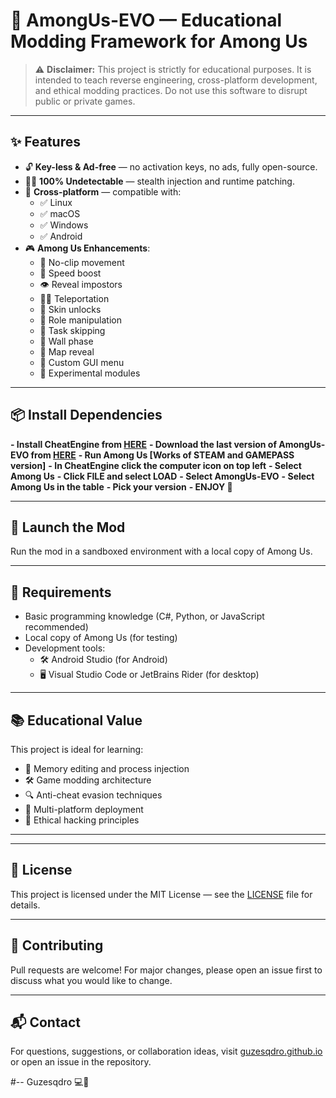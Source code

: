 # 🧠 AmongUs-EVO — Educational Modding Framework for Among Us

> ⚠️ **Disclaimer:** This project is strictly for educational purposes. It is intended to teach reverse engineering, cross-platform development, and ethical modding practices. Do not use this software to disrupt public or private games.

---

## ✨ Features

- 🔓 **Key-less & Ad-free** — no activation keys, no ads, fully open-source.
- 🕵️‍♂️ **100% Undetectable** — stealth injection and runtime patching.
- 🧩 **Cross-platform** — compatible with:
  - ✅ Linux
  - ✅ macOS
  - ✅ Windows
  - ✅ Android
- 🎮 **Among Us Enhancements**:
  - 🐾 No-clip movement
  - 🚀 Speed boost
  - 👁️ Reveal impostors
  - 🧍‍♂️ Teleportation
  - 🎨 Skin unlocks
  - 🧠 Role manipulation
  - 🧲 Task skipping
  - 🧱 Wall phase
  - 🧭 Map reveal
  - 🧰 Custom GUI menu
  - 🧪 Experimental modules

---

## 📦 Install Dependencies

**- Install CheatEngine from [HERE](https://www.cheatengine.org/downloads.php)**
**- Download the last version of AmongUs-EVO from [HERE](https://www.cheatengine.org/downloads.php)**
**- Run Among Us [Works of STEAM and GAMEPASS version]**
**- In CheatEngine click the computer icon on top left**
**- Select Among Us**
**- Click FILE and select LOAD**
**- Select AmongUs-EVO**
**- Select Among Us in the table**
**- Pick your version**
**- ENJOY 🎉**

---

## 🧪 Launch the Mod

Run the mod in a sandboxed environment with a local copy of Among Us.

---

## 🧪 Requirements

- Basic programming knowledge (C#, Python, or JavaScript recommended)
- Local copy of Among Us (for testing)
- Development tools:
  - 🛠️ Android Studio (for Android)
  - 🖥️ Visual Studio Code or JetBrains Rider (for desktop)

---

## 📚 Educational Value

This project is ideal for learning:

- 🧬 Memory editing and process injection
- 🛠️ Game modding architecture
- 🔍 Anti-cheat evasion techniques
- 📱 Multi-platform deployment
- 🧠 Ethical hacking principles

---

---

## 📄 License

This project is licensed under the MIT License — see the [LICENSE](https://github.com/Guzesqdro/AmongUs-EVO/blob/main/LICENSE) file for details.

---

## 🤝 Contributing

Pull requests are welcome! For major changes, please open an issue first to discuss what you would like to change.

---

## 📬 Contact

For questions, suggestions, or collaboration ideas, visit [guzesqdro.github.io](https://guzesqdro.github.io) or open an issue in the repository.

#-- Guzesqdro 💻🧪
